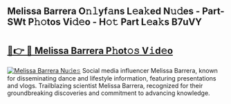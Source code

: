 ## Melissa Barrera O𝚗𝚕yf𝚊ns L𝚎a𝚔ed N𝚞𝚍es - Part-SWt P𝚑𝚘tos Vi𝚍𝚎o - H𝚘𝚝 Part L𝚎a𝚔s B7uVY

# <h2><a href="http://kf989l.oniu.top/?m=Melissa+Barrera">🔗👉 🔴 Melissa Barrera P𝚑ot𝚘𝚜 V𝚒d𝚎o</a></h2>

[![Melissa Barrera Nu𝚍e𝚜](https://i.imgur.com/0qMVB7G.gif)](http://kf989l.oniu.top/?m=Melissa+Barrera)
Social media influencer Melissa Barrera, known for disseminating dance and lifestyle information, featuring presentations and vlogs. Trailblazing scientist Melissa Barrera, recognized for their groundbreaking discoveries and commitment to advancing knowledge.  
